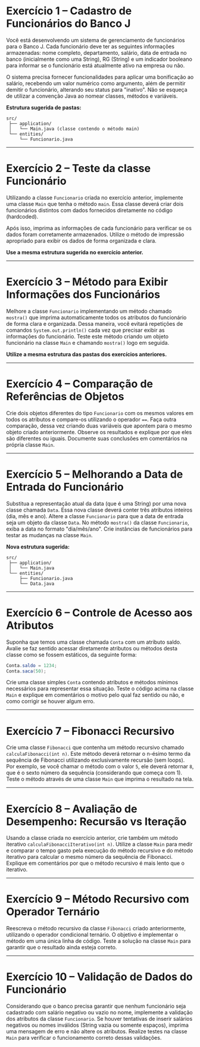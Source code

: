 # Exercício 1 – Cadastro de Funcionários do Banco J

Você está desenvolvendo um sistema de gerenciamento de funcionários para o Banco J. Cada funcionário deve ter as seguintes informações armazenadas: nome completo, departamento, salário, data de entrada no banco (inicialmente como uma String), RG (String) e um indicador booleano para informar se o funcionário está atualmente ativo na empresa ou não. 

O sistema precisa fornecer funcionalidades para aplicar uma bonificação ao salário, recebendo um valor numérico como argumento, além de permitir demitir o funcionário, alterando seu status para "inativo". Não se esqueça de utilizar a convenção Java ao nomear classes, métodos e variáveis.

**Estrutura sugerida de pastas:**

```
src/
 ├── application/
 │   └── Main.java (classe contendo o método main)
 └── entities/
     └── Funcionario.java
```

---

# Exercício 2 – Teste da classe Funcionário

Utilizando a classe `Funcionario` criada no exercício anterior, implemente uma classe `Main` que tenha o método `main`. Essa classe deverá criar dois funcionários distintos com dados fornecidos diretamente no código (hardcoded). 

Após isso, imprima as informações de cada funcionário para verificar se os dados foram corretamente armazenados. Utilize o método de impressão apropriado para exibir os dados de forma organizada e clara.

**Use a mesma estrutura sugerida no exercício anterior.**

---

# Exercício 3 – Método para Exibir Informações dos Funcionários

Melhore a classe `Funcionario` implementando um método chamado `mostra()` que imprima automaticamente todos os atributos do funcionário de forma clara e organizada. Dessa maneira, você evitará repetições de comandos `System.out.println()` cada vez que precisar exibir as informações do funcionário. Teste este método criando um objeto funcionário na classe `Main` e chamando `mostra()` logo em seguida.

**Utilize a mesma estrutura das pastas dos exercícios anteriores.**

---

# Exercício 4 – Comparação de Referências de Objetos

Crie dois objetos diferentes do tipo `Funcionario` com os mesmos valores em todos os atributos e compare-os utilizando o operador `==`. Faça outra comparação, dessa vez criando duas variáveis que apontem para o mesmo objeto criado anteriormente. Observe os resultados e explique por que eles são diferentes ou iguais. Documente suas conclusões em comentários na própria classe `Main`.

---

# Exercício 5 – Melhorando a Data de Entrada do Funcionário

Substitua a representação atual da data (que é uma String) por uma nova classe chamada `Data`. Essa nova classe deverá conter três atributos inteiros (dia, mês e ano). Altere a classe `Funcionario` para que a data de entrada seja um objeto da classe `Data`. No método `mostra()` da classe `Funcionario`, exiba a data no formato "dia/mês/ano". Crie instâncias de funcionários para testar as mudanças na classe `Main`.

**Nova estrutura sugerida:**

```
src/
 ├── application/
 │   └── Main.java
 └── entities/
     ├── Funcionario.java
     └── Data.java
```

---

# Exercício 6 – Controle de Acesso aos Atributos

Suponha que temos uma classe chamada `Conta` com um atributo saldo. Avalie se faz sentido acessar diretamente atributos ou métodos desta classe como se fossem estáticos, da seguinte forma:  
```java
Conta.saldo = 1234;
Conta.saca(50);
```
Crie uma classe simples `Conta` contendo atributos e métodos mínimos necessários para representar essa situação. Teste o código acima na classe `Main` e explique em comentários o motivo pelo qual faz sentido ou não, e como corrigir se houver algum erro.

---

# Exercício 7 – Fibonacci Recursivo

Crie uma classe `Fibonacci` que contenha um método recursivo chamado `calculaFibonacci(int n)`. Este método deverá retornar o n-ésimo termo da sequência de Fibonacci utilizando exclusivamente recursão (sem loops). Por exemplo, se você chamar o método com o valor `5`, ele deverá retornar `8`, que é o sexto número da sequência (considerando que começa com 1). Teste o método através de uma classe `Main` que imprima o resultado na tela.

---

# Exercício 8 – Avaliação de Desempenho: Recursão vs Iteração

Usando a classe criada no exercício anterior, crie também um método iterativo `calculaFibonacciIterativo(int n)`. Utilize a classe `Main` para medir e comparar o tempo gasto pela execução do método recursivo e do método iterativo para calcular o mesmo número da sequência de Fibonacci. Explique em comentários por que o método recursivo é mais lento que o iterativo.

---

# Exercício 9 – Método Recursivo com Operador Ternário

Reescreva o método recursivo da classe `Fibonacci` criado anteriormente, utilizando o operador condicional ternário. O objetivo é implementar o método em uma única linha de código. Teste a solução na classe `Main` para garantir que o resultado ainda esteja correto.

---

# Exercício 10 – Validação de Dados do Funcionário

Considerando que o banco precisa garantir que nenhum funcionário seja cadastrado com salário negativo ou vazio no nome, implemente a validação dos atributos da classe `Funcionario`. Se houver tentativas de inserir salários negativos ou nomes inválidos (String vazia ou somente espaços), imprima uma mensagem de erro e não altere os atributos. Realize testes na classe `Main` para verificar o funcionamento correto dessas validações.
